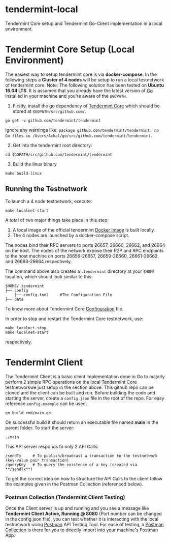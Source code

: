 # tendermint-local

Tendermint Core setup and Tendermint Go-Client implementation in a local environment.

# Tendermint Core Setup (Local Environment)

The easiest way to setup tendermint core is via **docker-compose**. In the following steps a **Cluster of 4 nodes** will be setup to run a local testnetwork of tendermint core. Note: The following solution has been tested on **Ubuntu 16.04 LTS**.
It is assumed that you already have the latest version of [Go](https://golang.org/doc/install#install) installed in your machine and you're aware of the `$GOPATH`.

1. Firstly, install the go dependency of [Tendermint Core](https://github.com/tendermint/tendermint) which should be stored at `$GOPATH/src/github.com/`.

```
go get -v github.com/tendermint/tendermint
```

Ignore any warnings like: `package github.com/tendermint/tendermint: no Go files in /Users/Achal/go/src/github.com/tendermint/tendermint`.

2. Get into the tendermint root directory:

```
cd $GOPATH/src/github.com/tendermint/tendermint
```

3. Build the linux binary

```
make build-linux
```

## Running the Testnetwork

To launch a 4 node testnetwork, execute:

```
make localnet-start
```

A total of two major things take place in this step:

1. A local image of the official tendermint [Docker Image](https://hub.docker.com/r/tendermint/localnode) is built locally.
2. The 4 nodes are launched by a docker-compose script.

The nodes bind their RPC servers to ports 26657, 26660, 26662, and 26664 on the host. The nodes of the network expose their P2P and RPC endpoints to the host machine on ports 26656-26657, 26659-26660, 26661-26662, and 26663-26664 respectively.

The command above also creates a `.tendermint` directory at your `$HOME` location, which should look similar to this:

```
$HOME/.tendermint
├── config
    ├── config.toml     #The Configuration File
├── data
```

To know more about Tendermint Core [Configuration](https://github.com/tendermint/tendermint/blob/master/docs/tendermint-core/configuration.md) file.

In order to stop and restart the Tendermint Core testnetwork, use:

```
make localnet-stop
make localnet-start
```

respectively.

# Tendermint Client

The Tendermint Client is a basic client implementation done in Go to majorly perform 2 simple RPC operations on the local Tendermint Core testnetworkwe just setup in the section above.
This github repo can be cloned and the client can be built and run.
Before building the code and starting the server, create a `config.json` file in the root of the repo. For easy reference `config.example` can be used.

```
go build cmd/main.go
```

On successful build it should return an executable file named **main** in the parent folder.
To start the server:

```
./main
```

This API server responds to only 2 API Calls:

```
/sendTx     # To publish/broadcast a transaction to the testnetwork (key-value pair transaction)
/queryKey   # To query the existence of a key (created via **/sendTx**)
```

To get the correct idea on how to structure the API Calls to the client follow the examples given in the Postman Collection (referenced below).

### Postman Collection (Tendermint Client Testing)

Once the Client server is up and running and you see a message like **Tendermint Client Active, Running @ 8080** (Port number can be changed in the config.json file), you can test whether it is interacting with the local testnetwork using [Postman](https://www.postman.com/downloads/) API Testing Tool.
For ease of testing, a [Postman Collection](https://www.getpostman.com/collections/d5ff6f11135ce0f3d274) is there for you to directly import into your machine's Postman App.
